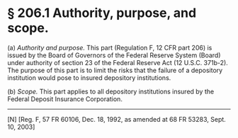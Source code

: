 # § 206.1   Authority, purpose, and scope.

(a) *Authority and purpose.* This part (Regulation F, 12 CFR part 206) is issued by the Board of Governors of the Federal Reserve System (Board) under authority of section 23 of the Federal Reserve Act (12 U.S.C. 371b-2). The purpose of this part is to limit the risks that the failure of a depository institution would pose to insured depository institutions.


(b) *Scope.* This part applies to all depository institutions insured by the Federal Deposit Insurance Corporation.



---

[N] [Reg. F, 57 FR 60106, Dec. 18, 1992, as amended at 68 FR 53283, Sept. 10, 2003]




